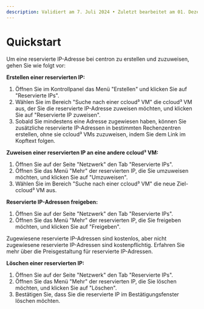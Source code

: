 ```yaml
---
description: Validiert am 7. Juli 2024 • Zuletzt bearbeitet am 01. Dezember 2024
---
```


# Quickstart

Um eine reservierte IP-Adresse bei centron zu erstellen und zuzuweisen, gehen Sie wie folgt vor:

**Erstellen einer reservierten IP:**

1. Öffnen Sie im Kontrollpanel das Menü "Erstellen" und klicken Sie auf "Reservierte IPs".
2. Wählen Sie im Bereich "Suche nach einer ccloud³ VM" die ccloud³ VM aus, der Sie die reservierte IP-Adresse zuweisen möchten, und klicken Sie auf "Reservierte IP zuweisen".
3. Sobald Sie mindestens eine Adresse zugewiesen haben, können Sie zusätzliche reservierte IP-Adressen in bestimmten Rechenzentren erstellen, ohne sie ccloud³ VMs zuzuweisen, indem Sie dem Link im Kopftext folgen.

**Zuweisen einer reservierten IP an eine andere ccloud³ VM:**

1. Öffnen Sie auf der Seite "Netzwerk" den Tab "Reservierte IPs".
2. Öffnen Sie das Menü "Mehr" der reservierten IP, die Sie umzuweisen möchten, und klicken Sie auf "Umzuweisen".
3. Wählen Sie im Bereich "Suche nach einer ccloud³ VM" die neue Ziel-ccloud³ VM aus.

**Reservierte IP-Adressen freigeben:**

1. Öffnen Sie auf der Seite "Netzwerk" den Tab "Reservierte IPs".
2. Öffnen Sie das Menü "Mehr" der reservierten IP, die Sie freigeben möchten, und klicken Sie auf "Freigeben".

Zugewiesene reservierte IP-Adressen sind kostenlos, aber nicht zugewiesene reservierte IP-Adressen sind kostenpflichtig. Erfahren Sie mehr über die Preisgestaltung für reservierte IP-Adressen.

**Löschen einer reservierten IP:**

1. Öffnen Sie auf der Seite "Netzwerk" den Tab "Reservierte IPs".
2. Öffnen Sie das Menü "Mehr" der reservierten IP, die Sie löschen möchten, und klicken Sie auf "Löschen".
3. Bestätigen Sie, dass Sie die reservierte IP im Bestätigungsfenster löschen möchten.
